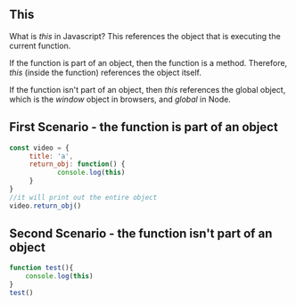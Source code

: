 ## This

What is *this* in Javascript? This references the object that is executing the current function.

If the function is part of an object, then the function is a method. Therefore, *this* (inside the function) references the object itself.

If the function isn't part of an object, then *this* references the global object, which is the *window* object in browsers, and *global* in Node.


## First Scenario - the function is part of an object

```javascript
const video = {
     title: 'a',
     return_obj: function() {
            console.log(this)
     }
}
//it will print out the entire object
video.return_obj()
```

## Second Scenario - the function isn't part of an object

```javascript
function test(){
    console.log(this)
}
test()
```
